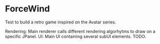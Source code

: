 ForceWind
=========

Test to build a retro game inspired on the Avatar series.

Rendering: Main renderer calls different rendering algorhytms to draw on a specific JPanel.
UI: Main UI containing several subUI elements. TODO.
